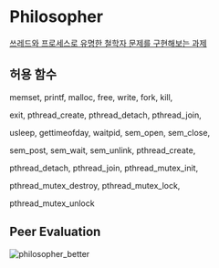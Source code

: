 # Philosopher

[쓰레드와 프로세스로 유명한 철학자 문제를 구현해보는 과제](https://ko.wikipedia.org/wiki/%EC%8B%9D%EC%82%AC%ED%95%98%EB%8A%94_%EC%B2%A0%ED%95%99%EC%9E%90%EB%93%A4_%EB%AC%B8%EC%A0%9C)

## 허용 함수

memset, printf, malloc, free, write, fork, kill,


exit, pthread_create, pthread_detach, pthread_join,


usleep, gettimeofday, waitpid, sem_open, sem_close,


sem_post, sem_wait, sem_unlink, pthread_create,


pthread_detach, pthread_join, pthread_mutex_init,


pthread_mutex_destroy, pthread_mutex_lock,


pthread_mutex_unlock

## Peer Evaluation

![philosopher_better](https://user-images.githubusercontent.com/59194905/116808550-5d9c1c00-ab74-11eb-8e68-bacdc19af664.png)
